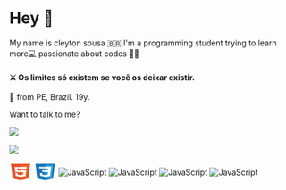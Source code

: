# Hey 👋

My name is cleyton sousa 🇧🇷
I'm a programming student trying to learn more💻 
passionate about codes 🧑‍💻


#### ⚔️ Os limites só existem se você os deixar existir.

🏡 from PE, Brazil.
 19y.


Want to talk to me?

  <a href="https://instagram.com/cleyton_azuos" target="_blank"><img src="https://img.shields.io/badge/-Instagram-%23E4405F?style=for-the-badge&logo=instagram&logoColor=white" target="_blank"></a>
  
  <a href="https://www.linkedin.com/in/cleyton-sousa-3626a11a5/" target="_blank"><img src="https://img.shields.io/badge/-LinkedIn-%230077B5?style=for-the-badge&logo=linkedin&logoColor=white" target="_blank"></a>
  

<Div>
  <img align="center" alt="HTML5" height="30" width="40" src="https://raw.githubusercontent.com/devicons/devicon/master/icons/html5/html5-original.svg">
    <img align="center" alt="CSS3" height="30" width="40" src="https://raw.githubusercontent.com/devicons/devicon/master/icons/css3/css3-original.svg">
<img align="center" alt="JavaScript" height="30" width="40" src="https://upload.wikimedia.org/wikipedia/commons/9/99/Unofficial_JavaScript_logo_2.svg">
 <img align="center" alt="JavaScript" height="30" width="40" src="https://upload.wikimedia.org/wikipedia/commons/4/47/React.svg">
 <img align="center" alt="JavaScript" height="30" width="40" src="https://upload.wikimedia.org/wikipedia/commons/3/3f/Git_icon.svg">
  <img align="center" alt="JavaScript" height="30" width="35" src="https://upload.wikimedia.org/wikipedia/commons/4/4a/GitHub_Mark.png">
 
 
 

</Div>
  


